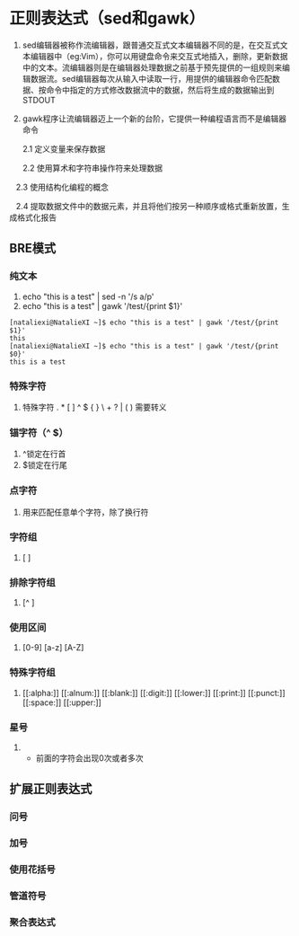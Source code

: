 # 正则表达式（sed和gawk）
1. sed编辑器被称作流编辑器，跟普通交互式文本编辑器不同的是，在交互式文本编辑器中（eg:Vim），你可以用键盘命令来交互式地插入，删除，更新数据中的文本。流编辑器则是在编辑器处理数据之前基于预先提供的一组规则来编辑数据流。sed编辑器每次从输入中读取一行，用提供的编辑器命令匹配数据、按命令中指定的方式修改数据流中的数据，然后将生成的数据输出到STDOUT
2. gawk程序让流编辑器迈上一个新的台阶，它提供一种编程语言而不是编辑器命令

    2.1 定义变量来保存数据

    2.2 使用算术和字符串操作符来处理数据

    2.3 使用结构化编程的概念
    
    2.4 提取数据文件中的数据元素，并且将他们按另一种顺序或格式重新放置，生成格式化报告
    
## BRE模式
### 纯文本
1. echo "this is a test" | sed -n '/s a/p'
2. echo "this is a test" | gawk '/test/{print $1}'
```
[nataliexi@NatalieXI ~]$ echo "this is a test" | gawk '/test/{print $1}'
this
[nataliexi@NatalieXI ~]$ echo "this is a test" | gawk '/test/{print $0}'
this is a test
```
### 特殊字符
1. 特殊字符 . * [ ] ^ $ { } \ + ? | ( ) 需要转义
### 锚字符（^ $）
1. ^锁定在行首
2. $锁定在行尾
### 点字符
1. 用来匹配任意单个字符，除了换行符
### 字符组
1. [ ] 
### 排除字符组
1. [^ ] 
### 使用区间
1. [0-9] [a-z] [A-Z]
### 特殊字符组
1. [[:alpha:]] [[:alnum:]] [[:blank:]] [[:digit:]] [[:lower:]] [[:print:]] [[:punct:]] [[:space:]] [[:upper:]]
### 星号
1. * 前面的字符会出现0次或者多次
## 扩展正则表达式
### 问号
### 加号
### 使用花括号
### 管道符号
### 聚合表达式
